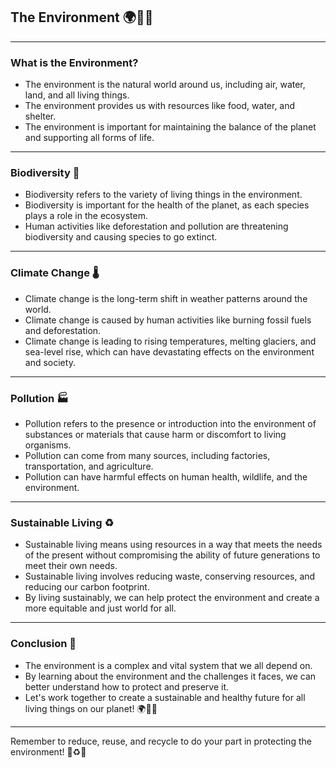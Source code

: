 ## The Environment 🌍🌳🌊

---

### What is the Environment?

- The environment is the natural world around us, including air, water, land, and all living things.
- The environment provides us with resources like food, water, and shelter.
- The environment is important for maintaining the balance of the planet and supporting all forms of life.

---

### Biodiversity 🌱

- Biodiversity refers to the variety of living things in the environment.
- Biodiversity is important for the health of the planet, as each species plays a role in the ecosystem.
- Human activities like deforestation and pollution are threatening biodiversity and causing species to go extinct.

---

### Climate Change 🌡️

- Climate change is the long-term shift in weather patterns around the world.
- Climate change is caused by human activities like burning fossil fuels and deforestation.
- Climate change is leading to rising temperatures, melting glaciers, and sea-level rise, which can have devastating effects on the environment and society.

---

### Pollution 🏭

- Pollution refers to the presence or introduction into the environment of substances or materials that cause harm or discomfort to living organisms.
- Pollution can come from many sources, including factories, transportation, and agriculture.
- Pollution can have harmful effects on human health, wildlife, and the environment.

---

### Sustainable Living ♻️

- Sustainable living means using resources in a way that meets the needs of the present without compromising the ability of future generations to meet their own needs.
- Sustainable living involves reducing waste, conserving resources, and reducing our carbon footprint.
- By living sustainably, we can help protect the environment and create a more equitable and just world for all.

---

### Conclusion 🌟

- The environment is a complex and vital system that we all depend on.
- By learning about the environment and the challenges it faces, we can better understand how to protect and preserve it.
- Let's work together to create a sustainable and healthy future for all living things on our planet! 🌍🌳🌊

---

Remember to reduce, reuse, and recycle to do your part in protecting the environment! 🌱♻️🌿
